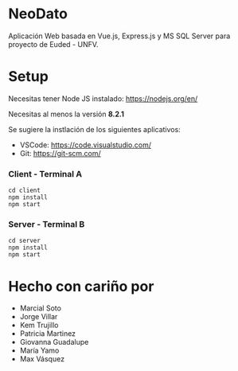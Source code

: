 # NeoDato
Aplicación Web basada en  Vue.js, Express.js y MS SQL Server para proyecto de Euded - UNFV.

# Setup

Necesitas tener Node JS instalado: https://nodejs.org/en/

Necesitas al menos la versión **8.2.1**

Se sugiere la instlación de los siguientes aplicativos:

- VSCode: https://code.visualstudio.com/
- Git: https://git-scm.com/

### Client - Terminal A
```
cd client
npm install
npm start
```

### Server - Terminal B
```
cd server
npm install
npm start
```

# Hecho con cariño por
- Marcial Soto
- Jorge Villar
- Kem Trujillo
- Patricia Martinez
- Giovanna Guadalupe
- María Yamo
- Max Vásquez
